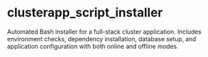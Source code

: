 # clusterapp_script_installer
Automated Bash installer for a full-stack cluster application.   Includes environment checks, dependency installation, database setup, and application configuration with both online and offline modes.
